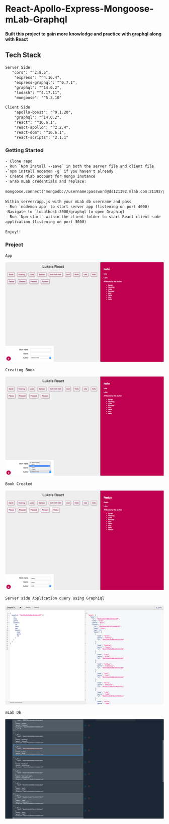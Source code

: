 # React-Apollo-Express-Mongoose-mLab-Graphql
#### Built this project to gain more knowledge and practice with graphql along with React

## Tech Stack
```
Server Side
   "cors": "^2.8.5",
    "express": "^4.16.4",
    "express-graphql": "^0.7.1",
    "graphql": "^14.0.2",
    "lodash": "^4.17.11",
    "mongoose": "^5.3.10"
```
```
Client Side
    "apollo-boost": "^0.1.20",
    "graphql": "^14.0.2",
    "react": "^16.6.1",
    "react-apollo": "^2.2.4",
    "react-dom": "^16.6.1",
    "react-scripts": "2.1.1"
```

### Getting Started

```
- Clone repo
- Run `Npm Install --save` in both the server file and client file
-`npm install nodemon -g` if you haven't already
- Create Mlab account for mongo instance
- Grab mLab credentials and replace:

mongoose.connect('mongodb://username:password@ds121192.mlab.com:21192/gql');

Within server/app.js with your mLab db username and pass
- Run `nodemon app` to start server app (listening on port 4000)
-Navigate to `localhost:3000/graphql to open Graphiql
- Run `Npm start` within the client folder to start React client side application (listening on port 3000)

Enjoy!!
```

### Project
```
App
```
!['App Client side'](https://github.com/ItsJustChewbacca/React-Express-Graphql-Mongo/blob/master/client/public/App.jpg?raw=true)

```
Creating Book
```
!['Creating Book'](https://github.com/ItsJustChewbacca/React-Express-Graphql-Mongo/blob/master/client/public/MakingBook.jpg?raw=true)

```
Book Created
```
!['Book Created'](https://github.com/ItsJustChewbacca/React-Express-Graphql-Mongo/blob/master/client/public/BookMade.jpg?raw=true)

```
Server side Application query using Graphiql
```
!['Server Side App'](https://github.com/ItsJustChewbacca/React-Express-Graphql-Mongo/blob/master/client/public/Graphiql.jpg?raw=true)

```
mLab Db
```
!['mLab'](https://github.com/ItsJustChewbacca/React-Express-Graphql-Mongo/blob/master/client/public/mLab2.jpg?raw=true)


